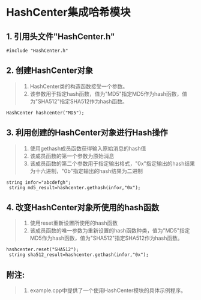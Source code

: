 # HashCenter集成哈希模块

   ## 1. 引用头文件"HashCenter.h"
    #include "HashCenter.h"

   ## 2. 创建HashCenter对象
   > 1. HashCenter类的构造函数接受一个参数。
   > 2. 该参数用于指定hash函数，值为"MD5"指定MD5作为hash函数，值为"SHA512"指定SHA512作为hash函数。
   
    HashCenter hashcenter("MD5");
   
   ## 3. 利用创建的HashCenter对象进行Hash操作
   > 1. 使用gethash成员函数获得输入原始消息的hash值
   > 2. 该成员函数的第一个参数为原始消息
   > 3. 该成员函数的第二个参数用于指定输出格式，"0x"指定输出的hash结果为十六进制，"0b"指定输出的hash结果为二进制
   
    string infor="abcdefgh";
	 string md5_result=hashcenter.gethash(infor,"0x");
    
   ## 4. 改变HashCenter对象所使用的hash函数
   > 1. 使用reset重新设置所使用的hash函数
   > 2. 该成员函数的唯一参数为重新设置的hash函数种类，值为"MD5"指定MD5作为hash函数，值为"SHA512"指定SHA512作为hash函数。
   
    hashcenter.reset("SHA512");
	 string sha512_result=hashcenter.gethash(infor,"0x");
    
   ## 附注:
   > 1. example.cpp中提供了一个使用HashCenter模块的具体示例程序。

   
